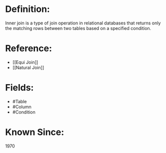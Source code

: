

# Definition:
Inner join is a type of join operation in relational databases that returns only the matching rows between two tables based on a specified condition.

# Reference:
- [[Equi Join]]
- [[Natural Join]]

# Fields: 
- #Table
- #Column
- #Condition

# Known Since:
1970

